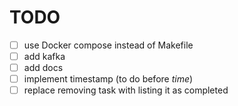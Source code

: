 # TODO
- [ ] use Docker compose instead of Makefile
- [ ] add kafka
- [ ] add docs
- [ ] implement timestamp (to do before *time*)
- [ ] replace removing task with listing it as completed